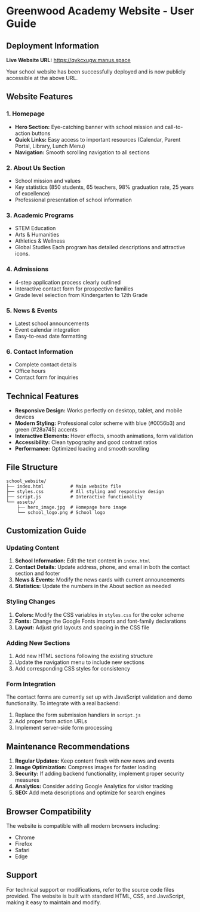 # Greenwood Academy Website - User Guide

## Deployment Information
**Live Website URL:** https://qvkcxugw.manus.space

Your school website has been successfully deployed and is now publicly accessible at the above URL.

## Website Features

### 1. Homepage
- **Hero Section:** Eye-catching banner with school mission and call-to-action buttons
- **Quick Links:** Easy access to important resources (Calendar, Parent Portal, Library, Lunch Menu)
- **Navigation:** Smooth scrolling navigation to all sections

### 2. About Us Section
- School mission and values
- Key statistics (850 students, 65 teachers, 98% graduation rate, 25 years of excellence)
- Professional presentation of school information

### 3. Academic Programs
- STEM Education
- Arts & Humanities
- Athletics & Wellness
- Global Studies
Each program has detailed descriptions and attractive icons.

### 4. Admissions
- 4-step application process clearly outlined
- Interactive contact form for prospective families
- Grade level selection from Kindergarten to 12th Grade

### 5. News & Events
- Latest school announcements
- Event calendar integration
- Easy-to-read date formatting

### 6. Contact Information
- Complete contact details
- Office hours
- Contact form for inquiries

## Technical Features
- **Responsive Design:** Works perfectly on desktop, tablet, and mobile devices
- **Modern Styling:** Professional color scheme with blue (#0056b3) and green (#28a745) accents
- **Interactive Elements:** Hover effects, smooth animations, form validation
- **Accessibility:** Clean typography and good contrast ratios
- **Performance:** Optimized loading and smooth scrolling

## File Structure
```
school_website/
├── index.html          # Main website file
├── styles.css          # All styling and responsive design
├── script.js           # Interactive functionality
└── assets/
    ├── hero_image.jpg  # Homepage hero image
    └── school_logo.png # School logo
```

## Customization Guide

### Updating Content
1. **School Information:** Edit the text content in `index.html`
2. **Contact Details:** Update address, phone, and email in both the contact section and footer
3. **News & Events:** Modify the news cards with current announcements
4. **Statistics:** Update the numbers in the About section as needed

### Styling Changes
1. **Colors:** Modify the CSS variables in `styles.css` for the color scheme
2. **Fonts:** Change the Google Fonts imports and font-family declarations
3. **Layout:** Adjust grid layouts and spacing in the CSS file

### Adding New Sections
1. Add new HTML sections following the existing structure
2. Update the navigation menu to include new sections
3. Add corresponding CSS styles for consistency

### Form Integration
The contact forms are currently set up with JavaScript validation and demo functionality. To integrate with a real backend:
1. Replace the form submission handlers in `script.js`
2. Add proper form action URLs
3. Implement server-side form processing

## Maintenance Recommendations
1. **Regular Updates:** Keep content fresh with new news and events
2. **Image Optimization:** Compress images for faster loading
3. **Security:** If adding backend functionality, implement proper security measures
4. **Analytics:** Consider adding Google Analytics for visitor tracking
5. **SEO:** Add meta descriptions and optimize for search engines

## Browser Compatibility
The website is compatible with all modern browsers including:
- Chrome
- Firefox
- Safari
- Edge

## Support
For technical support or modifications, refer to the source code files provided. The website is built with standard HTML, CSS, and JavaScript, making it easy to maintain and modify.

